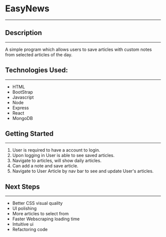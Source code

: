 # EasyNews
---
## Description
---
A simple program which allows users to save articles with custom notes from selected articles of the day.

## Technologies Used:
---
* HTML
* BootStrap
* Javascript
* Node
* Express
* React
* MongoDB

## Getting Started
---

1. User is required to have a account to login.
2. Upon logging in User is able to see saved articles.
3. Navigate to articles, will show daily articles.
4. Can add a note and save article.
5. Navigate to User Article by nav bar to see and update User's articles.

## Next Steps
---
* Better CSS visual quality
* UI polishing
* More articles to select from
* Faster Webscraping loading time
* Intuitive ui
* Refactoring code
